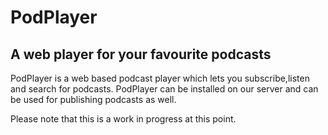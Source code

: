 # PodPlayer
## A web player for your favourite podcasts

PodPlayer is a web based podcast player which lets you subscribe,listen and search for podcasts. PodPlayer can be installed on our server and can be used for publishing podcasts as well. 

Please note that this is a work in progress at this point.